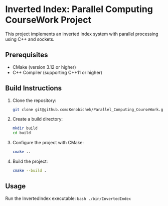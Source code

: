 # Inverted Index: Parallel Computing CourseWork Project
This project implements an inverted index system with parallel processing using C++ and sockets.

## Prerequisites
- CMake (version 3.12 or higher)
- C++ Compiler (supporting C++11 or higher)

## Build Instructions

1. Clone the repository:

    ```bash
    git clone git@github.com:Kenobichek/Parallel_Computing_CourseWork.git
    ```
2. Create a build directory:
    ```bash
    mkdir build
	cd build
	```
3. Configure the project with CMake:
	```bash
	cmake ..
	```
4. Build the project:
	```bash
	cmake --build .
	```

## Usage

Run the InvertedIndex executable:
	```bash
	./bin/InvertedIndex
	```